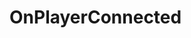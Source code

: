 <Badge type="danger" text="Carbon Compatible"/><Badge type="warning" text="Oxide Compatible"/>
# OnPlayerConnected
